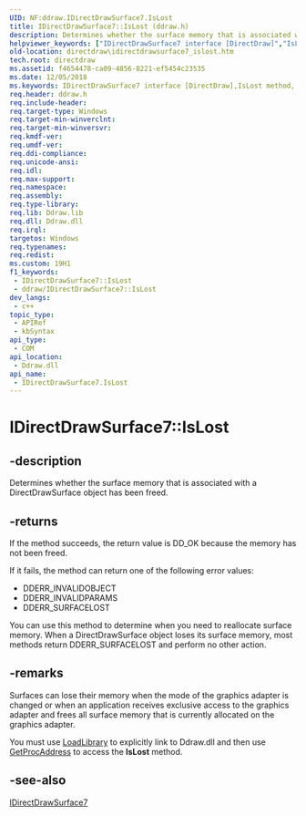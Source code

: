 ```yaml
---
UID: NF:ddraw.IDirectDrawSurface7.IsLost
title: IDirectDrawSurface7::IsLost (ddraw.h)
description: Determines whether the surface memory that is associated with a DirectDrawSurface object has been freed.
helpviewer_keywords: ["IDirectDrawSurface7 interface [DirectDraw]","IsLost method","IDirectDrawSurface7.IsLost","IDirectDrawSurface7::IsLost","IsLost","IsLost method [DirectDraw]","IsLost method [DirectDraw]","IDirectDrawSurface7 interface","ddraw/IDirectDrawSurface7::IsLost","directdraw.idirectdrawsurface7_islost"]
old-location: directdraw\idirectdrawsurface7_islost.htm
tech.root: directdraw
ms.assetid: f4654478-ca09-4856-8221-ef5454c23535
ms.date: 12/05/2018
ms.keywords: IDirectDrawSurface7 interface [DirectDraw],IsLost method, IDirectDrawSurface7.IsLost, IDirectDrawSurface7::IsLost, IsLost, IsLost method [DirectDraw], IsLost method [DirectDraw],IDirectDrawSurface7 interface, ddraw/IDirectDrawSurface7::IsLost, directdraw.idirectdrawsurface7_islost
req.header: ddraw.h
req.include-header: 
req.target-type: Windows
req.target-min-winverclnt: 
req.target-min-winversvr: 
req.kmdf-ver: 
req.umdf-ver: 
req.ddi-compliance: 
req.unicode-ansi: 
req.idl: 
req.max-support: 
req.namespace: 
req.assembly: 
req.type-library: 
req.lib: Ddraw.lib
req.dll: Ddraw.dll
req.irql: 
targetos: Windows
req.typenames: 
req.redist: 
ms.custom: 19H1
f1_keywords:
 - IDirectDrawSurface7::IsLost
 - ddraw/IDirectDrawSurface7::IsLost
dev_langs:
 - c++
topic_type:
 - APIRef
 - kbSyntax
api_type:
 - COM
api_location:
 - Ddraw.dll
api_name:
 - IDirectDrawSurface7.IsLost
---
```


# IDirectDrawSurface7::IsLost


## -description

Determines whether the surface memory that is associated with a DirectDrawSurface object has been freed.



## -returns

If the method succeeds, the return value is DD_OK because the memory has not been freed.



If it fails, the method can return one of the following error values:

<ul>
<li>DDERR_INVALIDOBJECT</li>
<li>DDERR_INVALIDPARAMS</li>
<li>DDERR_SURFACELOST</li>
</ul>
You can use this method to determine when you need to reallocate surface memory. When a DirectDrawSurface object loses its surface memory, most methods return DDERR_SURFACELOST and perform no other action.

## -remarks

Surfaces can lose their memory when the mode of the graphics adapter is changed or when an application receives exclusive access to the graphics adapter and frees all surface memory that is currently allocated on the graphics adapter.



You must use <a href="/windows/desktop/api/libloaderapi/nf-libloaderapi-loadlibrarya">LoadLibrary</a> to explicitly link to Ddraw.dll and then use <a href="/windows/desktop/api/libloaderapi/nf-libloaderapi-getprocaddress">GetProcAddress</a> to access the  <b>IsLost</b> method.

## -see-also

<a href="/windows/desktop/api/ddraw/nn-ddraw-idirectdrawsurface7">IDirectDrawSurface7</a>

